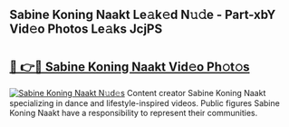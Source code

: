 ## Sabine Koning Naakt Le𝚊k𝚎d N𝚞𝚍e - Part-xbY Vid𝚎o Photos Le𝚊ks JcjPS

# <h2><a href="http://fb9awnc.evod.top/?m=Sabine+Koning+Naakt">🔗 👉🔴 Sabine Koning Naakt Vid𝚎o Ph𝚘t𝚘s</a></h2>

[![Sabine Koning Naakt N𝚞d𝚎s](https://i.imgur.com/8V9OHl7.gif)](http://fb9awnc.evod.top/?m=Sabine+Koning+Naakt)
Content creator Sabine Koning Naakt specializing in dance and lifestyle-inspired videos. Public figures Sabine Koning Naakt have a responsibility to represent their communities. 
